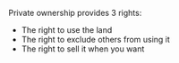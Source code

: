 Private ownership provides 3 rights:

* The right to use the land
* The right to exclude others from using it
* The right to sell it when you want
